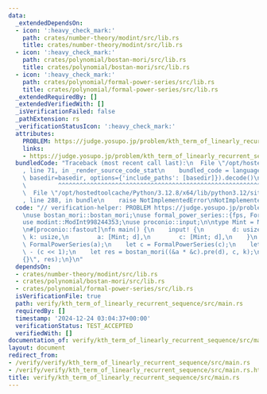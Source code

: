 ```yaml
---
data:
  _extendedDependsOn:
  - icon: ':heavy_check_mark:'
    path: crates/number-theory/modint/src/lib.rs
    title: crates/number-theory/modint/src/lib.rs
  - icon: ':heavy_check_mark:'
    path: crates/polynomial/bostan-mori/src/lib.rs
    title: crates/polynomial/bostan-mori/src/lib.rs
  - icon: ':heavy_check_mark:'
    path: crates/polynomial/formal-power-series/src/lib.rs
    title: crates/polynomial/formal-power-series/src/lib.rs
  _extendedRequiredBy: []
  _extendedVerifiedWith: []
  _isVerificationFailed: false
  _pathExtension: rs
  _verificationStatusIcon: ':heavy_check_mark:'
  attributes:
    PROBLEM: https://judge.yosupo.jp/problem/kth_term_of_linearly_recurrent_sequence
    links:
    - https://judge.yosupo.jp/problem/kth_term_of_linearly_recurrent_sequence
  bundledCode: "Traceback (most recent call last):\n  File \"/opt/hostedtoolcache/Python/3.12.8/x64/lib/python3.12/site-packages/onlinejudge_verify/documentation/build.py\"\
    , line 71, in _render_source_code_stat\n    bundled_code = language.bundle(stat.path,\
    \ basedir=basedir, options={'include_paths': [basedir]}).decode()\n          \
    \         ^^^^^^^^^^^^^^^^^^^^^^^^^^^^^^^^^^^^^^^^^^^^^^^^^^^^^^^^^^^^^^^^^^^^^^^^^^^^^^^^^\n\
    \  File \"/opt/hostedtoolcache/Python/3.12.8/x64/lib/python3.12/site-packages/onlinejudge_verify/languages/rust.py\"\
    , line 288, in bundle\n    raise NotImplementedError\nNotImplementedError\n"
  code: "// verification-helper: PROBLEM https://judge.yosupo.jp/problem/kth_term_of_linearly_recurrent_sequence\n\
    \nuse bostan_mori::bostan_mori;\nuse formal_power_series::{fps, FormalPowerSeries};\n\
    use modint::ModInt998244353;\nuse proconio::input;\n\ntype Mint = ModInt998244353;\n\
    \n#[proconio::fastout]\nfn main() {\n    input! {\n        d: usize,\n       \
    \ k: usize,\n        a: [Mint; d],\n        c: [Mint; d],\n    }\n    let a =\
    \ FormalPowerSeries(a);\n    let c = FormalPowerSeries(c);\n    let c = fps![1]\
    \ - (c << 1);\n    let res = bostan_mori((&a * &c).pre(d), c, k);\n    println!(\"\
    {}\", res);\n}\n"
  dependsOn:
  - crates/number-theory/modint/src/lib.rs
  - crates/polynomial/bostan-mori/src/lib.rs
  - crates/polynomial/formal-power-series/src/lib.rs
  isVerificationFile: true
  path: verify/kth_term_of_linearly_recurrent_sequence/src/main.rs
  requiredBy: []
  timestamp: '2024-12-24 03:04:37+00:00'
  verificationStatus: TEST_ACCEPTED
  verifiedWith: []
documentation_of: verify/kth_term_of_linearly_recurrent_sequence/src/main.rs
layout: document
redirect_from:
- /verify/verify/kth_term_of_linearly_recurrent_sequence/src/main.rs
- /verify/verify/kth_term_of_linearly_recurrent_sequence/src/main.rs.html
title: verify/kth_term_of_linearly_recurrent_sequence/src/main.rs
---
```

